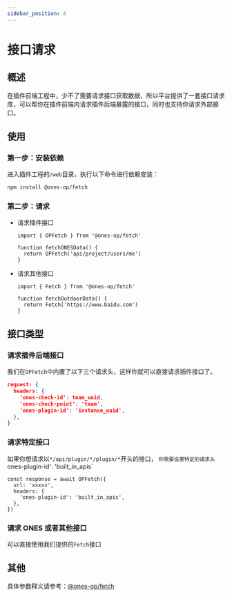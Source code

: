 ```yaml
---
sidebar_position: 4
---
```


# 接口请求

## 概述

在插件前端工程中，少不了需要请求接口获取数据，所以平台提供了一套接口请求库，可以帮你在插件前端内请求插件后端暴露的接口，同时也支持你请求外部接口。

## 使用

### 第一步：安装依赖

进入插件工程的`/web`目录，执行以下命令进行依赖安装：

```bash npm2yarn
npm install @ones-op/fetch
```

### 第二步：请求

- 请求插件接口

  ```tsx
  import { OPFetch } from '@ones-op/fetch'

  function fetchONESData() {
    return OPFetch('api/project/users/me')
  }
  ```

- 请求其他接口

  ```tsx
  import { Fetch } from '@ones-op/fetch'

  function fetchOutdoorData() {
    return Fetch('https://www.baidu.com')
  }
  ```

## 接口类型

### 请求插件后端接口

我们在`OPFetch`中内置了以下三个请求头，这样你就可以直接请求插件接口了。

```json
request: {
  headers: {
    'ones-check-id': team_uuid,
    'ones-check-point': 'team',
    'ones-plugin-id': 'instance_uuid',
  },
}
```

### 请求特定接口

如果你想请求以`*/api/plugin/*/plugin/*`开头的接口， `你需要设置特定的请求头`ones-plugin-id': 'built_in_apis`

```tsx
const response = await OPFetch({
  url: 'xxxxx',
  headers: {
    'ones-plugin-id': 'built_in_apis',
  },
})
```

### 请求 ONES 或者其他接口

可以直接使用我们提供的`Fetch`接口

## 其他

具体参数释义请参考：[@ones-op/fetch](../../reference/packages/fetch/fetch.md)
